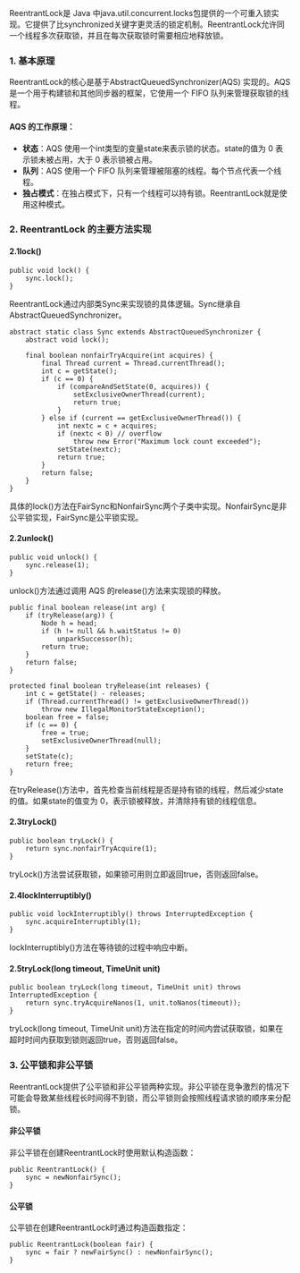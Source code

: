 ReentrantLock是 Java 中java.util.concurrent.locks包提供的一个可重入锁实现。它提供了比synchronized关键字更灵活的锁定机制。ReentrantLock允许同一个线程多次获取锁，并且在每次获取锁时需要相应地释放锁。
### 1. 基本原理
ReentrantLock的核心是基于AbstractQueuedSynchronizer(AQS) 实现的。AQS 是一个用于构建锁和其他同步器的框架，它使用一个 FIFO 队列来管理获取锁的线程。
#### AQS 的工作原理：

- **状态**：AQS 使用一个int类型的变量state来表示锁的状态。state的值为 0 表示锁未被占用，大于 0 表示锁被占用。
- **队列**：AQS 使用一个 FIFO 队列来管理被阻塞的线程。每个节点代表一个线程。
- **独占模式**：在独占模式下，只有一个线程可以持有锁。ReentrantLock就是使用这种模式。
### 2. ReentrantLock 的主要方法实现
#### 2.1lock()
```
public void lock() {
    sync.lock();
}
```
ReentrantLock通过内部类Sync来实现锁的具体逻辑。Sync继承自AbstractQueuedSynchronizer。
```
abstract static class Sync extends AbstractQueuedSynchronizer {
    abstract void lock();

    final boolean nonfairTryAcquire(int acquires) {
        final Thread current = Thread.currentThread();
        int c = getState();
        if (c == 0) {
            if (compareAndSetState(0, acquires)) {
                setExclusiveOwnerThread(current);
                return true;
            }
        } else if (current == getExclusiveOwnerThread()) {
            int nextc = c + acquires;
            if (nextc < 0) // overflow
                throw new Error("Maximum lock count exceeded");
            setState(nextc);
            return true;
        }
        return false;
    }
}
```
具体的lock()方法在FairSync和NonfairSync两个子类中实现。NonfairSync是非公平锁实现，FairSync是公平锁实现。
#### 2.2unlock()
```
public void unlock() {
    sync.release(1);
}
```
unlock()方法通过调用 AQS 的release()方法来实现锁的释放。
```
public final boolean release(int arg) {
    if (tryRelease(arg)) {
        Node h = head;
        if (h != null && h.waitStatus != 0)
            unparkSuccessor(h);
        return true;
    }
    return false;
}

protected final boolean tryRelease(int releases) {
    int c = getState() - releases;
    if (Thread.currentThread() != getExclusiveOwnerThread())
        throw new IllegalMonitorStateException();
    boolean free = false;
    if (c == 0) {
        free = true;
        setExclusiveOwnerThread(null);
    }
    setState(c);
    return free;
}
```
在tryRelease()方法中，首先检查当前线程是否是持有锁的线程，然后减少state的值。如果state的值变为 0，表示锁被释放，并清除持有锁的线程信息。
#### 2.3tryLock()
```
public boolean tryLock() {
    return sync.nonfairTryAcquire(1);
}
```
tryLock()方法尝试获取锁，如果锁可用则立即返回true，否则返回false。
#### 2.4lockInterruptibly()
```
public void lockInterruptibly() throws InterruptedException {
    sync.acquireInterruptibly(1);
}
```
lockInterruptibly()方法在等待锁的过程中响应中断。
#### 2.5tryLock(long timeout, TimeUnit unit)
```
public boolean tryLock(long timeout, TimeUnit unit) throws InterruptedException {
    return sync.tryAcquireNanos(1, unit.toNanos(timeout));
}
```
tryLock(long timeout, TimeUnit unit)方法在指定的时间内尝试获取锁，如果在超时时间内获取到锁则返回true，否则返回false。
### 3. 公平锁和非公平锁
ReentrantLock提供了公平锁和非公平锁两种实现。非公平锁在竞争激烈的情况下可能会导致某些线程长时间得不到锁，而公平锁则会按照线程请求锁的顺序来分配锁。
#### 非公平锁
非公平锁在创建ReentrantLock时使用默认构造函数：
```
public ReentrantLock() {
    sync = newNonfairSync();
}
```
#### 公平锁
公平锁在创建ReentrantLock时通过构造函数指定：
```
public ReentrantLock(boolean fair) {
    sync = fair ? newFairSync() : newNonfairSync();
}
```
